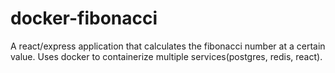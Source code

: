 # docker-fibonacci

A react/express application that calculates the fibonacci number at a certain value. Uses docker to containerize multiple services(postgres, redis, react).
